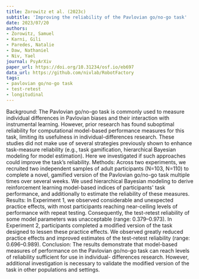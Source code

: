 ```yaml
---
title: Zorowitz et al. (2023c)
subtitle: 'Improving the reliability of the Pavlovian go/no-go task'
date: 2023/07/20
authors:
- Zorowitz, Samuel
- Karni, Gili
- Paredes, Natalie
- Daw, Nathaniel
- Niv, Yael
journal: PsyArXiv
paper_url: https://doi.org/10.31234/osf.io/eb697
data_url: https://github.com/nivlab/RobotFactory
tags:
- pavlovian go/no-go task
- test-retest
- longitudinal
---
```


Background: The Pavlovian go/no-go task is commonly used to measure individual differences in Pavlovian biases and their interaction with instrumental learning. However, prior research has found suboptimal reliability for computational model-based performance measures for this task, limiting its usefulness in individual-differences research. These studies did not make use of several strategies previously shown to enhance task-measure reliability (e.g., task gamification, hierarchical Bayesian modeling for model estimation). Here we investigated if such approaches could improve the task’s reliability. Methods: Across two experiments, we recruited two independent samples of adult participants (N=103, N=110) to complete a novel, gamified version of the Pavlovian go/no-go task multiple times over several weeks. We used hierarchical Bayesian modeling to derive reinforcement learning model-based indices of participants' task performance, and additionally to estimate the reliability of these measures. Results: In Experiment 1, we observed considerable and unexpected practice effects, with most participants reaching near-ceiling levels of performance with repeat testing. Consequently, the test-retest reliability of some model parameters was unacceptable (range: 0.379–0.973). In Experiment 2, participants completed a modified version of the task designed to lessen these practice effects. We observed greatly reduced practice effects and improved estimates of the test-retest reliability (range: 0.696–0.989). Conclusion: The results demonstrate that model-based measures of performance on the Pavlovian go/no-go task can reach levels of reliability sufficient for use in individual- differences research. However, additional investigation is necessary to validate the modified version of the task in other populations and settings.
